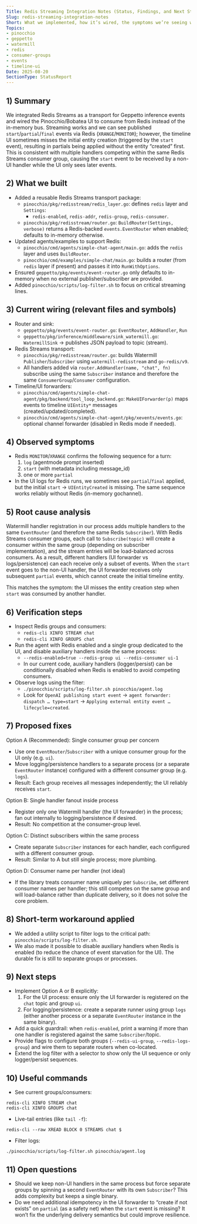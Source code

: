 ```yaml
---
Title: Redis Streaming Integration Notes (Status, Findings, and Next Steps)
Slug: redis-streaming-integration-notes
Short: What we implemented, how it’s wired, the symptoms we’re seeing with Redis Streams, and concrete steps to fix consumer-group competition for start/partial events.
Topics:
- pinocchio
- geppetto
- watermill
- redis
- consumer-groups
- events
- timeline-ui
Date: 2025-08-20
SectionType: StatusReport
---
```


## 1) Summary

We integrated Redis Streams as a transport for Geppetto inference events and wired the Pinocchio/Bobatea UI to consume from Redis instead of the in-memory bus. Streaming works and we can see published `start`/`partial`/`final` events via Redis (`XRANGE`/`MONITOR`); however, the timeline UI sometimes misses the initial entity creation (triggered by the `start` event), resulting in partials being applied without the entity “created” first. This is consistent with multiple handlers competing within the same Redis Streams consumer group, causing the `start` event to be received by a non-UI handler while the UI only sees later events.

## 2) What we built

- Added a reusable Redis Streams transport package:
  - `pinocchio/pkg/redisstream/redis_layer.go`: defines `redis` layer and `Settings`:
    - `redis-enabled`, `redis-addr`, `redis-group`, `redis-consumer`.
  - `pinocchio/pkg/redisstream/router.go`: `BuildRouter(Settings, verbose)` returns a Redis-backed `events.EventRouter` when enabled; defaults to in-memory otherwise.
- Updated agents/examples to support Redis:
  - `pinocchio/cmd/agents/simple-chat-agent/main.go`: adds the `redis` layer and uses `BuildRouter`.
  - `pinocchio/cmd/examples/simple-chat/main.go`: builds a router (from `redis` layer if present) and passes it into `RunWithOptions`.
- Ensured `geppetto/pkg/events/event-router.go` only defaults to in-memory when no external publisher/subscriber are provided.
- Added `pinocchio/scripts/log-filter.sh` to focus on critical streaming lines.

## 3) Current wiring (relevant files and symbols)

- Router and sink:
  - `geppetto/pkg/events/event-router.go`: `EventRouter`, `AddHandler`, `Run`
  - `geppetto/pkg/inference/middleware/sink_watermill.go`: `WatermillSink` → publishes JSON payload to topic (stream).
- Redis Streams transport:
  - `pinocchio/pkg/redisstream/router.go`: builds Watermill `Publisher`/`Subscriber` using `watermill-redisstream` and `go-redis/v9`.
  - All handlers added via `router.AddHandler(name, "chat", fn)` subscribe using the same `Subscriber` instance and therefore the same `ConsumerGroup`/`Consumer` configuration.
- Timeline/UI forwarders:
  - `pinocchio/cmd/agents/simple-chat-agent/pkg/backend/tool_loop_backend.go`: `MakeUIForwarder(p)` maps events to timeline `UIEntity*` messages (created/updated/completed).
  - `pinocchio/cmd/agents/simple-chat-agent/pkg/xevents/events.go`: optional channel forwarder (disabled in Redis mode if needed).

## 4) Observed symptoms

- Redis `MONITOR`/`XRANGE` confirms the following sequence for a turn:
  1) `log` (agentmode prompt inserted)
  2) `start` (with metadata including message_id)
  3) one or more `partial`
- In the UI logs for Redis runs, we sometimes see `partial`/`final` applied, but the initial `start` → `UIEntityCreated` is missing. The same sequence works reliably without Redis (in-memory gochannel).

## 5) Root cause analysis

Watermill handler registration in our process adds multiple handlers to the same `EventRouter` (and therefore the same Redis `Subscriber`). With Redis Streams consumer groups, each call to `Subscribe(topic)` will create a consumer within the same group (depending on subscriber implementation), and the stream entries will be load-balanced across consumers. As a result, different handlers (UI forwarder vs logs/persistence) can each receive only a subset of events. When the `start` event goes to the non-UI handler, the UI forwarder receives only subsequent `partial` events, which cannot create the initial timeline entity.

This matches the symptom: the UI misses the entity creation step when `start` was consumed by another handler.

## 6) Verification steps

- Inspect Redis groups and consumers:
  - `redis-cli XINFO STREAM chat`
  - `redis-cli XINFO GROUPS chat`
- Run the agent with Redis enabled and a single group dedicated to the UI, and disable auxiliary handlers inside the same process:
  - `--redis-enabled=true --redis-group ui --redis-consumer ui-1`
  - In our current code, auxiliary handlers (logger/persist) can be conditionally disabled when Redis is enabled to avoid competing consumers.
- Observe logs using the filter:
  - `./pinocchio/scripts/log-filter.sh pinocchio/agent.log`
  - Look for `OpenAI publishing start event` → `agent forwarder: dispatch … type=start` → `Applying external entity event … lifecycle=created`.

## 7) Proposed fixes

Option A (Recommended): Single consumer group per concern
- Use one `EventRouter`/`Subscriber` with a unique consumer group for the UI only (e.g. `ui`).
- Move logging/persistence handlers to a separate process (or a separate `EventRouter` instance) configured with a different consumer group (e.g. `logs`).
- Result: Each group receives all messages independently; the UI reliably receives `start`.

Option B: Single handler fanout inside process
- Register only one Watermill handler (the UI forwarder) in the process; fan out internally to logging/persistence if desired.
- Result: No competition at the consumer-group level.

Option C: Distinct subscribers within the same process
- Create separate `Subscriber` instances for each handler, each configured with a different consumer group.
- Result: Similar to A but still single process; more plumbing.

Option D: Consumer name per handler (not ideal)
- If the library treats consumer name uniquely per `Subscribe`, set different consumer names per handler; this still competes on the same group and will load-balance rather than duplicate delivery, so it does not solve the core problem.

## 8) Short-term workaround applied

- We added a utility script to filter logs to the critical path: `pinocchio/scripts/log-filter.sh`.
- We also made it possible to disable auxiliary handlers when Redis is enabled (to reduce the chance of event starvation for the UI). The durable fix is still to separate groups or processes.

## 9) Next steps

- Implement Option A or B explicitly:
  1) For the UI process: ensure only the UI forwarder is registered on the `chat` topic and group `ui`.
  2) For logging/persistence: create a separate runner using group `logs` (either another process or a separate `EventRouter` instance in the same binary).
- Add a quick guardrail: when `redis-enabled`, print a warning if more than one handler is registered against the same `Subscriber`/topic.
- Provide flags to configure both groups (`--redis-ui-group`, `--redis-logs-group`) and wire them to separate routers when co-located.
- Extend the log filter with a selector to show only the UI sequence or only logger/persist sequences.

## 10) Useful commands

- See current groups/consumers:
```
redis-cli XINFO STREAM chat
redis-cli XINFO GROUPS chat
```

- Live-tail entries (like `tail -f`):
```
redis-cli --raw XREAD BLOCK 0 STREAMS chat $
```

- Filter logs:
```
./pinocchio/scripts/log-filter.sh pinocchio/agent.log
```

## 11) Open questions

- Should we keep non-UI handlers in the same process but force separate groups by spinning a second `EventRouter` with its own `Subscriber`? This adds complexity but keeps a single binary.
- Do we need additional idempotency in the UI forwarder to “create if not exists” on `partial` (as a safety net) when the `start` event is missing? It won’t fix the underlying delivery semantics but could improve resilience.


